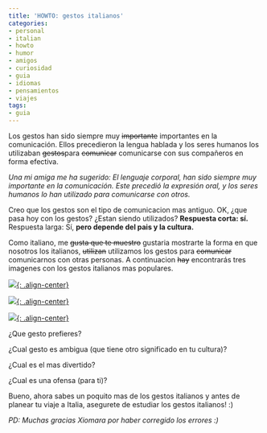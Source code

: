 ```yaml
---
title: 'HOWTO: gestos italianos'
categories:
- personal
- italian
- howto
- humor
- amigos
- curiosidad
- guia
- idiomas
- pensamientos
- viajes
tags:
- guia
---
```

Los gestos han sido siempre muy ~~importante~~ importantes en la comunicación.
Ellos precedieron la lengua hablada y los seres humanos los utilizaban
~~gestos~~para ~~comunicar~~ comunicarse con sus compañeros en forma efectiva.

_Una mi amiga me ha sugerido: El lenguaje corporal, han sido siempre muy
importante en la comunicación. Este precedió la expresión oral, y los seres
humanos lo han utilizado para comunicarse con otros._

Creo que los gestos son el tipo de comunicacion mas antiguo. OK, ¿que pasa hoy
con los gestos? ¿Estan siendo utilizados? **Respuesta corta: sí.** Respuesta
larga: Sí, **pero depende del pais y la cultura.**

Como italiano, me ~~gusta que te muestro~~ gustaria mostrarte la forma en que
nosotros los italianos, ~~utilizan~~ utilizamos los gestos para ~~comunicar~~
comunicarnos con otras personas. A continuacion ~~hay~~ encontrarás tres
imagenes con los gestos italianos mas populares.

[![]({{site.url}}/images/italian-gestures-1.jpg){: .align-center}]({{site.url}}/images/italian-gestures-1.jpg)

[![]({{site.url}}/images/italian-gestures-2.jpg){: .align-center}]({{site.url}}/images/italian-gestures-2.jpg)

[![]({{site.url}}/images/italian-gestures-3.jpg){: .align-center}]({{site.url}}/images/italian-gestures-3.jpg)

¿Que gesto prefieres?

¿Cual gesto es ambigua (que tiene otro significado en tu cultura)?

¿Cual es el mas divertido?

¿Cual es una ofensa (para ti)?

Bueno, ahora sabes un poquito mas de los gestos italianos y antes de planear tu
viaje a Italia, asegurete de estudiar los gestos italianos! :)

_PD: Muchas gracias Xiomara por haber corregido los errores :)_

